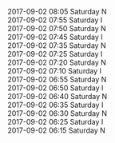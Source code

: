 2017-09-02 08:05 Saturday  N  
2017-09-02 07:55 Saturday  I  
2017-09-02 07:50 Saturday  N  
2017-09-02 07:45 Saturday  I  
2017-09-02 07:35 Saturday  N  
2017-09-02 07:25 Saturday  I  
2017-09-02 07:20 Saturday  N  
2017-09-02 07:10 Saturday  I  
2017-09-02 06:55 Saturday  N  
2017-09-02 06:50 Saturday  I  
2017-09-02 06:40 Saturday  N  
2017-09-02 06:35 Saturday  I  
2017-09-02 06:30 Saturday  N  
2017-09-02 06:25 Saturday  I  
2017-09-02 06:15 Saturday  N  
